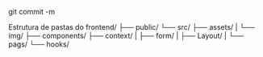 git commit -m

Estrutura de pastas do frontend/
├── public/
└── src/
    ├── assets/
    |   └── img/
    ├── components/
    ├── context/
    |   ├── form/
    |   ├── Layout/
    |   └── pags/
    └── hooks/